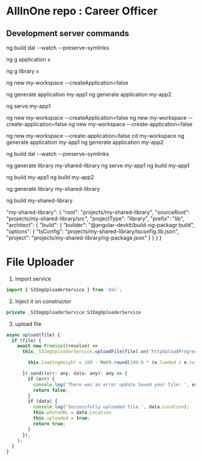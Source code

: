 # AllInOne repo : Career Officer 


## Development server commands

ng build dal --watch --preserve-symlinks

ng g application x

ng g library x

ng new my-workspace --createApplication=false

ng generate application my-app1
ng generate application my-app2

ng serve my-app1


ng new my-workspace --createApplication=false
ng new my-workspace --create-application=false
ng new my-workspace --create-application=false

ng new my-workspace --create-application=false
cd my-workspace
ng generate application my-app1
ng generate application my-app2

ng build dal --watch --preserve-symlinks







ng generate library my-shared-library
ng serve my-app1
ng build my-app1



ng build my-app1
ng build my-app2


ng generate library my-shared-library

ng build my-shared-library

"my-shared-library": {
  "root": "projects/my-shared-library",
  "sourceRoot": "projects/my-shared-library/src",
  "projectType": "library",
  "prefix": "lib",
  "architect": {
    "build": {
      "builder": "@angular-devkit/build-ng-packagr:build",
      "options": {
        "tsConfig": "projects/my-shared-library/tsconfig.lib.json",
        "project": "projects/my-shared-library/ng-package.json"
      }
    }
  }
}



# File Uploader
1. import service 
```js
import { S3ImgUploaderService } from 'dal';
```


2. Inject it on constructor
```js
private _S3ImgUploaderService:S3ImgUploaderService
```


3. upload file
```js
async upload(file) {
  if (file) {
    await new Promise((resolve) =>
      this._S3ImgUploaderService.uploadFile(file).on('httpUploadProgress', function (e) {

        this.loadingHeight = 100 - Math.round(100.0 * (e.loaded / e.total));

      }).send((err: any, data: any): any => {
        if (err) {
          console.log('There was an error update Saved your file: ', err);
          return false;
        }
        if (data) {
          console.log('Successfully uploaded file.', data.Location);
          this.photoURL = data.Location
          this.uploaded = true;
          return true;
        }
      }),
    );
  }
}
```
